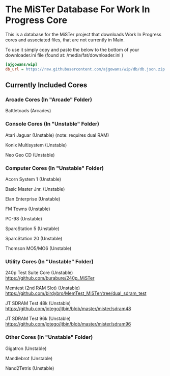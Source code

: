 # The MiSTer Database For Work In Progress Core 

This is a database for the MiSTer project that downloads Work In Progress cores and associated files, that are not currently in Main.

To use it simply copy and paste the below to the bottom of your downloader.ini file (found at: /media/fat/downloader.ini )

```ini
[ajgowans/wip]
db_url = https://raw.githubusercontent.com/ajgowans/wip/db/db.json.zip
```


 ## Currently Included Cores


### Arcade Cores (In "Arcade" Folder)

Battletoads (Arcades)


### Console Cores (In "Unstable" Folder)

Atari Jaguar (Unstable) (note: requires dual RAM)

Konix Multisystem (Unstable)

Neo Geo CD (Unstable)


### Computer Cores (In "Unstable" Folder)

Acorn System 1 (Unstable)

Basic Master Jnr. (Unstable)

Elan Enterprise (Unstable)

FM Towns (Unstable)

PC-98 (Unstable)

SparcStation 5 (Unstable)

SparcStation 20 (Unstable)

Thomson MO5/MO6 (Unstable)


### Utility Cores (In "Unstable" Folder)

240p Test Suite Core (Unstable)<br>
https://github.com/burabure/240p_MiSTer

Memtest (2nd RAM Slot) (Unstable)<br>
https://github.com/birdybro/MemTest_MiSTer/tree/dual_sdram_test

JT SDRAM Test 48k (Unstable)<br>
https://github.com/jotego/jtbin/blob/master/mister/sdram48

JT SDRAM Test 96k (Unstable)<br>
https://github.com/jotego/jtbin/blob/master/mister/sdram96


### Other Cores (In "Unstable" Folder)

Gigatron (Unstable)

Mandlebrot (Unstable)

Nand2Tetris (Unstable)


